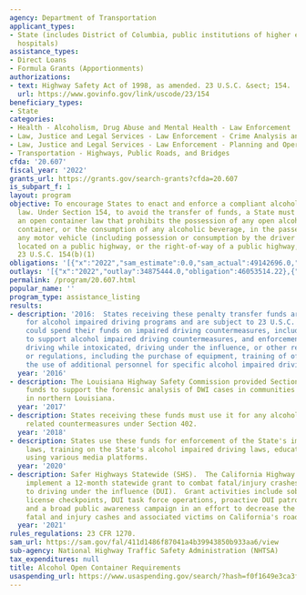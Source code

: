 ```yaml
---
agency: Department of Transportation
applicant_types:
- State (includes District of Columbia, public institutions of higher education and
  hospitals)
assistance_types:
- Direct Loans
- Formula Grants (Apportionments)
authorizations:
- text: Highway Safety Act of 1998, as amended. 23 U.S.C. &sect; 154.
  url: https://www.govinfo.gov/link/uscode/23/154
beneficiary_types:
- State
categories:
- Health - Alcoholism, Drug Abuse and Mental Health - Law Enforcement
- Law, Justice and Legal Services - Law Enforcement - Crime Analysis and Data
- Law, Justice and Legal Services - Law Enforcement - Planning and Operations
- Transportation - Highways, Public Roads, and Bridges
cfda: '20.607'
fiscal_year: '2022'
grants_url: https://grants.gov/search-grants?cfda=20.607
is_subpart_f: 1
layout: program
objective: To encourage States to enact and enforce a compliant alcohol open container
  law. Under Section 154, to avoid the transfer of funds, a State must enact and enforce
  an open container law that prohibits the possession of any open alcoholic beverage
  container, or the consumption of any alcoholic beverage, in the passenger area of
  any motor vehicle (including possession or consumption by the driver of the vehicle)
  located on a public highway, or the right-of-way of a public highway, in the State.
  23 U.S.C. 154(b)(1)
obligations: '[{"x":"2022","sam_estimate":0.0,"sam_actual":49142696.0,"usa_spending_actual":45534114.07},{"x":"2023","sam_estimate":47586670.0,"sam_actual":0.0,"usa_spending_actual":47586670.0},{"x":"2024","sam_estimate":0.0,"sam_actual":0.0,"usa_spending_actual":-1236403.24}]'
outlays: '[{"x":"2022","outlay":34875444.0,"obligation":46053514.22},{"x":"2023","outlay":14747963.16,"obligation":47586670.0},{"x":"2024","outlay":0.0,"obligation":0.0}]'
permalink: /program/20.607.html
popular_name: ''
program_type: assistance_listing
results:
- description: '2016:  States receiving these penalty transfer funds are designated
    for alcohol impaired driving programs and are subject to 23 U.S.C. Section 402.  They
    could spend their funds on impaired driving countermeasures, including paid media
    to support alcohol impaired driving countermeasures, and enforcement of laws prohibiting
    driving while intoxicated, driving under the influence, or other related laws
    or regulations, including the purchase of equipment, training of officers, and
    the use of additional personnel for specific alcohol impaired driving countermeasures.'
  year: '2016'
- description: The Louisiana Highway Safety Commission provided Section 154 grant
    funds to support the forensic analysis of DWI cases in communities across 29 parishes
    in northern Louisiana.
  year: '2017'
- description: States receiving these funds must use it for any alcohol impaired driving
    related countermeasures under Section 402.
  year: '2018'
- description: States use these funds for enforcement of the State's impaired driving
    laws, training on the State's alcohol impaired driving laws, educational promotions
    using various media platforms.
  year: '2020'
- description: Safer Highways Statewide (SHS).  The California Highway Patrol will
    implement a 12-month statewide grant to combat fatal/injury crashes attributed
    to driving under the influence (DUI).  Grant activities include sobriety/ driver
    license checkpoints, DUI task force operations, proactive DUI patrol operations,
    and a broad public awareness campaign in an effort to decrease the number of alcohol-involved
    fatal and injury cashes and associated victims on California's roadways.
  year: '2021'
rules_regulations: 23 CFR 1270.
sam_url: https://sam.gov/fal/411d1486f87041a4b39943850b933aa6/view
sub-agency: National Highway Traffic Safety Administration (NHTSA)
tax_expenditures: null
title: Alcohol Open Container Requirements
usaspending_url: https://www.usaspending.gov/search/?hash=f0f1649e3ca3fa68c7282794def2c57b
---
```


